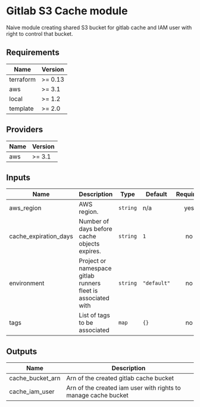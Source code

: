 # Gitlab S3 Cache module

Naive module creating shared S3 bucket for gitlab cache and IAM user with right to control
that bucket.

<!-- BEGINNING OF PRE-COMMIT-TERRAFORM DOCS HOOK -->
## Requirements

| Name | Version |
|------|---------|
| terraform | >= 0.13 |
| aws | >= 3.1 |
| local | >= 1.2 |
| template | >= 2.0 |

## Providers

| Name | Version |
|------|---------|
| aws | >= 3.1 |

## Inputs

| Name | Description | Type | Default | Required |
|------|-------------|------|---------|:--------:|
| aws\_region | AWS region. | `string` | n/a | yes |
| cache\_expiration\_days | Number of days before cache objects expires. | `string` | `1` | no |
| environment | Project or namespace gitlab runners fleet is associated with | `string` | `"default"` | no |
| tags | List of tags to be associated | `map` | `{}` | no |

## Outputs

| Name | Description |
|------|-------------|
| cache\_bucket\_arn | Arn of the created gitlab cache bucket |
| cache\_iam\_user | Arn of the created iam user with rights to manage cache bucket |

<!-- END OF PRE-COMMIT-TERRAFORM DOCS HOOK -->
